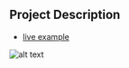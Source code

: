 ## Project Description

* [live example](https://learning-zone.github.io/website-templates/css3_seascape/)

![alt text](https://github.com/learning-zone/Website-Templates/blob/master/assets/CSS3_seascape.png "CSS3_seascape")
